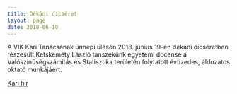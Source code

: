 ```yaml
---
title: Dékáni dícséret
layout: page 
date: 2018-06-19
---
```


A VIK Kari Tanácsának ünnepi ülésén 2018. június 19-én dékáni dícséretben részesült Ketskeméty László tanszékünk egyetemi docense
a Valószínűségszámítás és Statisztika területén folytatott évtizedes, áldozatos oktató munkájáért.

[Kari hír](http://www.vik.bme.hu/hir/2247-unnepi-ulest-tartott-a-vik-kari-tanacsa-20180619)


